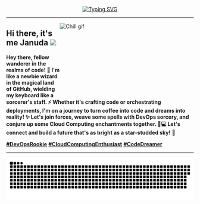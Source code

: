 <p align="center">
<a href="https://github.com/itzzjb?tab=repositories"><img src="https://readme-typing-svg.demolab.com?font=Fira+Code&pause=0&color=F7F7F7&center=true&vCenter=true&width=500&height=30&lines=%F0%9F%8C%B1+Coder + in + the + land + of + ones + and + zeros+%F0%9F%8C%B1;%F0%9F%8C%B1+Forever + curious, forever + clueless!+%F0%9F%8C%B1" alt="Typing SVG" /></a>
</p>

---

<img align="right" alt="Chill gif" src="https://github.com/itzzjb/itzzjb/assets/95894819/1f294467-ceaf-4140-a7db-26c319d7b915" width="360" height="190" />

## Hi there, it's me **Januda** <img src="https://media.giphy.com/media/hvRJCLFzcasrR4ia7z/giphy.gif" width="25px">


**Hey there, fellow wanderer in the realms of code! 🚀
I'm like a newbie wizard in the magical land of GitHub,
wielding my keyboard like a sorcerer's staff. ⚡️
Whether it's crafting code or orchestrating deployments,
I'm on a journey to turn coffee into code and dreams into reality! ✨
Let's join forces, weave some spells with DevOps sorcery,
and conjure up some Cloud Computing enchantments together. 🎩💻
Let's connect and build a future that's as bright as a star-studded sky!** 🌟

[**#DevOpsRookie**]()   [**#CloudComputingEnthusiast**]()   [**#CodeDreamer**]()

---

<picture>
  <source media="(prefers-color-scheme: dark)" srcset="https://raw.githubusercontent.com/itzzjb/itzzjb/output/github-contribution-grid-snake-dark.svg">
  <source media="(prefers-color-scheme: light)" srcset="https://raw.githubusercontent.com/itzzjb/itzzjb/output/github-contribution-grid-snake.svg">
  <img alt="github contribution grid snake animation" src="https://raw.githubusercontent.com/itzzjb/itzzjb/output/github-contribution-grid-snake.svg">
</picture>



